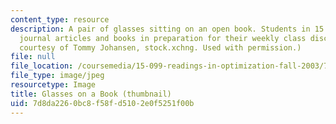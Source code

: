 ```yaml
---
content_type: resource
description: A pair of glasses sitting on an open book. Students in 15.099 read recent
  journal articles and books in preparation for their weekly class discussions. (Image
  courtesy of Tommy Johansen, stock.xchng. Used with permission.)
file: null
file_location: /coursemedia/15-099-readings-in-optimization-fall-2003/7d8da2260bc8f58fd5102e0f5251f00b_15-099f03-th.jpg
file_type: image/jpeg
resourcetype: Image
title: Glasses on a Book (thumbnail)
uid: 7d8da226-0bc8-f58f-d510-2e0f5251f00b
---
```

